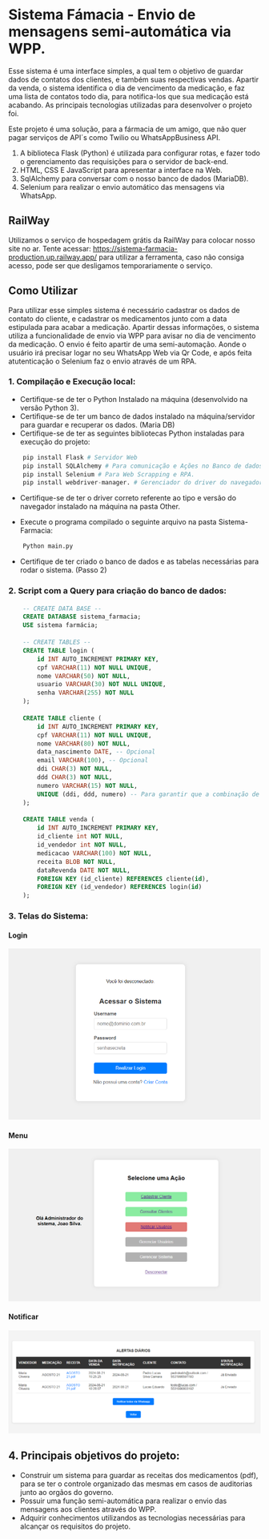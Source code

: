# Sistema Fámacia - Envio de mensagens semi-automática via WPP.

Esse sistema é uma interface simples, a qual tem o objetivo de guardar dados de contatos dos clientes, e também suas respectivas vendas. Apartir da venda, o sistema identifica o dia de vencimento da medicação, e faz uma lista de contatos todo dia, para notifica-los que sua medicação está acabando. As principais tecnologias utilizadas para desenvolver o projeto foi.

Este projeto é uma solução, para a fármacia de um amigo, que não quer pagar serviços de API´s como Twilio ou WhatsAppBusiness API.

1. A biblioteca Flask (Python) é utilizada para configurar rotas, e fazer todo o gerenciamento das requisições para o servidor de back-end.
2. HTML, CSS E JavaScript para apresentar a interface na Web.
3. SqlAlchemy para conversar com o nosso banco de dados (MariaDB).
4. Selenium para realizar o envio automático das mensagens via WhatsApp.

## RailWay
Utilizamos o serviço de hospedagem grátis da RailWay para colocar nosso site no ar. Tente acessar: https://sistema-farmacia-production.up.railway.app/ para utilizar a ferramenta, caso não consiga acesso, pode ser que desligamos temporariamente o serviço. 

## Como Utilizar

Para utilizar esse simples sistema é necessário cadastrar os dados de contato do cliente, e cadastrar os medicamentos junto com a data estipulada para acabar a medicação. Apartir dessas informações, o sistema utiliza a funcionalidade de envio via WPP para avisar no dia de vencimento da medicação. O envio é feito apartir de uma semi-automação. Aonde o usuário irá precisar logar no seu WhatsApp Web via Qr Code, e após feita atutenticação o Selenium faz o envio através de um RPA.

### 1. Compilação e Execução local:
* Certifique-se de ter o Python Instalado na máquina (desenvolvido na versão Python 3).
* Certifique-se de ter um banco de dados instalado na máquina/servidor para guardar e recuperar os dados. (Maria DB)
* Certifique-se de ter as seguintes bibliotecas Python instaladas para execução do projeto:

```Python
    pip install Flask # Servidor Web
    pip install SQLAlchemy # Para comunicação e Ações no Banco de dados
    pip install Selenium # Para Web Scrapping e RPA.
    pip install webdriver-manager. # Gerenciador do driver do navegador
```
* Certifique-se de ter o driver correto referente ao tipo e versão do navegador instalado na máquina na pasta Other.

* Execute o programa compilado o seguinte arquivo na pasta Sistema-Farmacia:
```Python
    Python main.py 
```

* Certifique de ter criado o banco de dados e as tabelas necessárias para rodar o sistema. (Passo 2)

### 2. Script com a Query para criação do banco de dados:
```sql
    -- CREATE DATA BASE --
    CREATE DATABASE sistema_farmacia;
    USE sistema farmácia;

    -- CREATE TABLES --
    CREATE TABLE login (
        id INT AUTO_INCREMENT PRIMARY KEY,
        cpf VARCHAR(11) NOT NULL UNIQUE,
        nome VARCHAR(50) NOT NULL,
        usuario VARCHAR(30) NOT NULL UNIQUE,
        senha VARCHAR(255) NOT NULL
    );

    CREATE TABLE cliente (
        id INT AUTO_INCREMENT PRIMARY KEY,
        cpf VARCHAR(11) NOT NULL UNIQUE,
        nome VARCHAR(80) NOT NULL,
        data_nascimento DATE, -- Opcional
        email VARCHAR(100), -- Opcional
        ddi CHAR(3) NOT NULL,
        ddd CHAR(3) NOT NULL,
        numero VARCHAR(15) NOT NULL,
        UNIQUE (ddi, ddd, numero) -- Para garantir que a combinação de ddi, ddd e numero seja única
    );

    CREATE TABLE venda (
        id INT AUTO_INCREMENT PRIMARY KEY,
        id_cliente int NOT NULL,
        id_vendedor int NOT NULL,
        medicacao VARCHAR(100) NOT NULL,
        receita BLOB NOT NULL, 
        dataRevenda DATE NOT NULL,
        FOREIGN KEY (id_cliente) REFERENCES cliente(id),
        FOREIGN KEY (id_vendedor) REFERENCES login(id)
    );
```
### 3. Telas do Sistema:

#### Login
![Captura de tela](./Others/prints%20do%20sistema/login.png)

#### Menu
![Captura de tela](./Others/prints%20do%20sistema/home.png)

#### Notificar
![Captura de tela](./Others/prints%20do%20sistema/notificar.png)

## 4. Principais objetivos do projeto:
* Construir um sistema para guardar as receitas dos medicamentos (pdf), para se ter o controle organizado das mesmas em casos de auditorias junto ao orgãos do governo.
* Possuir uma função semi-automática para realizar o envio das mensagens aos clientes através do WPP.
* Adquirir conhecimentos utilizandos as tecnologias necessárias para alcançar os requisitos do projeto. 